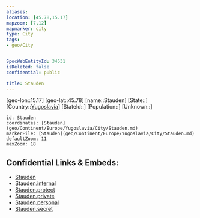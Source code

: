 ```yaml
---
aliases: 
location: [45.78,15.17]
mapzoom: [7,12] 
mapmarker: city 
type: City
tags:
- geo/City


SpocWebEntityId: 34531
isDeleted: false
confidential: public

title: Stauden
---
```

[geo-lon::15.17]
[geo-lat::45.78]
[name::Stauden]
[State::]
[Country::[Yugoslavia](geo/Continent/Europe/Yugoslavia.md)]
[StateId::]
[Population::]
[Unknown::]


```leaflet
id: Stauden
coordinates: [Stauden](geo/Continent/Europe/Yugoslavia/City/Stauden.md)
markerFile: [Stauden](geo/Continent/Europe/Yugoslavia/City/Stauden.md)
defaultZoom: 11 
maxZoom: 18
```


## Confidential Links & Embeds: 
- [Stauden](../../../../../../_public/geo/Continent/Europe/Yugoslavia/City/Stauden.md) 
- [Stauden.internal](../../../../../../_internal/geo/Continent/Europe/Yugoslavia/City/Stauden.internal.md) 
- [Stauden.protect](../../../../../../_protect/geo/Continent/Europe/Yugoslavia/City/Stauden.protect.md) 
- [Stauden.private](../../../../../../_private/geo/Continent/Europe/Yugoslavia/City/Stauden.private.md) 
- [Stauden.personal](../../../../../../_personal/geo/Continent/Europe/Yugoslavia/City/Stauden.personal.md) 
- [Stauden.secret](../../../../../../_secret/geo/Continent/Europe/Yugoslavia/City/Stauden.secret.md) 

